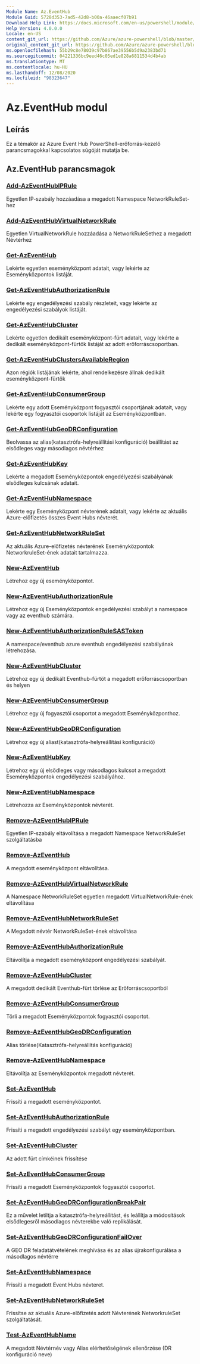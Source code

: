 ```yaml
---
Module Name: Az.EventHub
Module Guid: 5728d353-7ad5-42d8-b00a-46aaecf07b91
Download Help Link: https://docs.microsoft.com/en-us/powershell/module/az.eventhub
Help Version: 4.0.0.0
Locale: en-US
content_git_url: https://github.com/Azure/azure-powershell/blob/master/src/EventHub/EventHub/help/Az.EventHub.md
original_content_git_url: https://github.com/Azure/azure-powershell/blob/master/src/EventHub/EventHub/help/Az.EventHub.md
ms.openlocfilehash: 55b29c8e78039c97b867ae39556b5d9a2383bd71
ms.sourcegitcommit: 04221336bc9eed46c05ed1e828a6811534d4b4ab
ms.translationtype: MT
ms.contentlocale: hu-HU
ms.lasthandoff: 12/08/2020
ms.locfileid: "98323647"
---
```

# Az.EventHub modul
## Leírás
Ez a témakör az Azure Event Hub PowerShell-erőforrás-kezelő parancsmagokkal kapcsolatos súgóját mutatja be.

## Az.EventHub parancsmagok
### [Add-AzEventHubIPRule](Add-AzEventHubIPRule.md)
Egyetlen IP-szabály hozzáadása a megadott Namespace NetworkRuleSet-hez

### [Add-AzEventHubVirtualNetworkRule](Add-AzEventHubVirtualNetworkRule.md)
Egyetlen VirtualNetworkRule hozzáadása a NetworkRuleSethez a megadott Névtérhez

### [Get-AzEventHub](Get-AzEventHub.md)
Lekérte egyetlen eseményközpont adatait, vagy lekérte az Eseményközpontok listáját.

### [Get-AzEventHubAuthorizationRule](Get-AzEventHubAuthorizationRule.md)
Lekérte egy engedélyezési szabály részleteit, vagy lekérte az engedélyezési szabályok listáját.

### [Get-AzEventHubCluster](Get-AzEventHubCluster.md)
Lekérte egyetlen dedikált eseményközpont-fürt adatait, vagy lekérte a dedikált eseményközpont-fürtök listáját az adott erőforráscsoportban.

### [Get-AzEventHubClustersAvailableRegion](Get-AzEventHubClustersAvailableRegion.md)
Azon régiók listájának lekérte, ahol rendelkezésre állnak dedikált eseményközpont-fürtök

### [Get-AzEventHubConsumerGroup](Get-AzEventHubConsumerGroup.md)
Lekérte egy adott Eseményközpont fogyasztói csoportjának adatait, vagy lekérte egy fogyasztói csoportok listáját az Eseményközpontban.

### [Get-AzEventHubGeoDRConfiguration](Get-AzEventHubGeoDRConfiguration.md)
Beolvassa az alias(katasztrófa-helyreállítási konfiguráció) beállítást az elsődleges vagy másodlagos névtérhez

### [Get-AzEventHubKey](Get-AzEventHubKey.md)
Lekérte a megadott Eseményközpontok engedélyezési szabályának elsődleges kulcsának adatait.

### [Get-AzEventHubNamespace](Get-AzEventHubNamespace.md)
Lekérte egy Eseményközpont névterének adatait, vagy lekérte az aktuális Azure-előfizetés összes Event Hubs névterét.

### [Get-AzEventHubNetworkRuleSet](Get-AzEventHubNetworkRuleSet.md)
Az aktuális Azure-előfizetés névterének Eseményközpontok NetworkruleSet-ének adatait tartalmazza.

### [New-AzEventHub](New-AzEventHub.md)
Létrehoz egy új eseményközpontot.

### [New-AzEventHubAuthorizationRule](New-AzEventHubAuthorizationRule.md)
Létrehoz egy új Eseményközpontok engedélyezési szabályt a namespace vagy az eventhub számára.

### [New-AzEventHubAuthorizationRuleSASToken](New-AzEventHubAuthorizationRuleSASToken.md)
A namespace/eventhub azure eventhub engedélyezési szabályának létrehozása.

### [New-AzEventHubCluster](New-AzEventHubCluster.md)
Létrehoz egy új dedikált Eventhub-fürtöt a megadott erőforráscsoportban és helyen

### [New-AzEventHubConsumerGroup](New-AzEventHubConsumerGroup.md)
Létrehoz egy új fogyasztói csoportot a megadott Eseményközponthoz.

### [New-AzEventHubGeoDRConfiguration](New-AzEventHubGeoDRConfiguration.md)
Létrehoz egy új aliast(katasztrófa-helyreállítási konfiguráció)

### [New-AzEventHubKey](New-AzEventHubKey.md)
Létrehoz egy új elsődleges vagy másodlagos kulcsot a megadott Eseményközpontok engedélyezési szabályához.

### [New-AzEventHubNamespace](New-AzEventHubNamespace.md)
Létrehozza az Eseményközpontok névterét.

### [Remove-AzEventHubIPRule](Remove-AzEventHubIPRule.md)
Egyetlen IP-szabály eltávolítása a megadott Namespace NetworkRuleSet szolgáltatásba

### [Remove-AzEventHub](Remove-AzEventHub.md)
A megadott eseményközpont eltávolítása.

### [Remove-AzEventHubVirtualNetworkRule](Remove-AzEventHubVirtualNetworkRule.md)
A Namespace NetworkRuleSet egyetlen megadott VirtualNetworkRule-ének eltávolítása

### [Remove-AzEventHubNetworkRuleSet](Remove-AzEventHubNetworkRuleSet.md)
A Megadott névtér NetworkRuleSet-ének eltávolítása

### [Remove-AzEventHubAuthorizationRule](Remove-AzEventHubAuthorizationRule.md)
Eltávolítja a megadott eseményközpont engedélyezési szabályát.

### [Remove-AzEventHubCluster](Remove-AzEventHubCluster.md)
A megadott dedikált Eventhub-fürt törlése az Erőforráscsoportból

### [Remove-AzEventHubConsumerGroup](Remove-AzEventHubConsumerGroup.md)
Törli a megadott Eseményközpontok fogyasztói csoportot.

### [Remove-AzEventHubGeoDRConfiguration](Remove-AzEventHubGeoDRConfiguration.md)
Alias törlése(Katasztrófa-helyreállítás konfiguráció)

### [Remove-AzEventHubNamespace](Remove-AzEventHubNamespace.md)
Eltávolítja az Eseményközpontok megadott névterét.

### [Set-AzEventHub](Set-AzEventHub.md)
Frissíti a megadott eseményközpontot.

### [Set-AzEventHubAuthorizationRule](Set-AzEventHubAuthorizationRule.md)
Frissíti a megadott engedélyezési szabályt egy eseményközpontban.

### [Set-AzEventHubCluster](Set-AzEventHubCluster.md)
Az adott fürt címkéinek frissítése

### [Set-AzEventHubConsumerGroup](Set-AzEventHubConsumerGroup.md)
Frissíti a megadott Eseményközpontok fogyasztói csoportot.

### [Set-AzEventHubGeoDRConfigurationBreakPair](Set-AzEventHubGeoDRConfigurationBreakPair.md)
Ez a művelet letiltja a katasztrófa-helyreállítást, és leállítja a módosítások elsődlegesről másodlagos névterekbe való replikálását.

### [Set-AzEventHubGeoDRConfigurationFailOver](Set-AzEventHubGeoDRConfigurationFailOver.md)
A GEO DR feladatátvételének meghívása és az alias újrakonfigurálása a másodlagos névtérre

### [Set-AzEventHubNamespace](Set-AzEventHubNamespace.md)
Frissíti a megadott Event Hubs névteret.

### [Set-AzEventHubNetworkRuleSet](Set-AzEventHubNetworkRuleSet.md)
Frissítse az aktuális Azure-előfizetés adott Névterének NetworkruleSet szolgáltatását.

### [Test-AzEventHubName](Test-AzEventHubName.md)
A megadott Névtérnév vagy Alias elérhetőségének ellenőrzése (DR konfiguráció neve)

